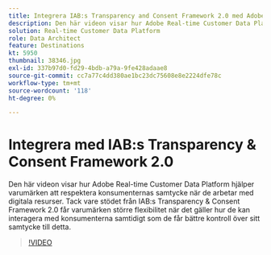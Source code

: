 ```yaml
---
title: Integrera IAB:s Transparency and Consent Framework 2.0 med Adobe Real-time Customer Data Platform
description: Den här videon visar hur Adobe Real-time Customer Data Platform hjälper varumärken att respektera konsumenternas samtycke när de arbetar med digitala resurser. Tack vare stödet från IAB:s Transparency & Consent Framework 2.0 får varumärken större flexibilitet när det gäller hur de kan interagera med konsumenterna samtidigt som de får bättre kontroll över sitt samtycke till detta.
solution: Real-time Customer Data Platform
role: Data Architect
feature: Destinations
kt: 5950
thumbnail: 38346.jpg
exl-id: 337b97d0-fd29-4bdb-a79a-9fe428adaae8
source-git-commit: cc7a77c4dd380ae1bc23dc75608e8e2224dfe78c
workflow-type: tm+mt
source-wordcount: '118'
ht-degree: 0%

---
```


# Integrera med IAB:s Transparency &amp; Consent Framework 2.0

Den här videon visar hur Adobe Real-time Customer Data Platform hjälper varumärken att respektera konsumenternas samtycke när de arbetar med digitala resurser. Tack vare stödet från IAB:s Transparency &amp; Consent Framework 2.0 får varumärken större flexibilitet när det gäller hur de kan interagera med konsumenterna samtidigt som de får bättre kontroll över sitt samtycke till detta.

>[!VIDEO](https://video.tv.adobe.com/v/38346?quality=12&learn=on)

